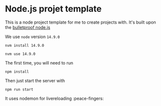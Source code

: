 # Node.js projet template
This is a node project template for me to create projects with. It's built upon the [bulletproof node.js](https://github.com/santiq/bulletproof-nodejs)

We use `node` version `14.9.0`

```
nvm install 14.9.0
```

```
nvm use 14.9.0
```

The first time, you will need to run

```
npm install
```

Then just start the server with

```
npm run start
```
It uses nodemon for livereloading :peace-fingers:
